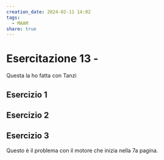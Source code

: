 ```yaml
---
creation_date: 2024-02-11 14:02
tags:
  - MAAM
share: true
---
```

# Esercitazione 13 - 

Questa la ho fatta con Tanzi

## Esercizio 1

## Esercizio 2

## Esercizio 3

Questo è il problema con il motore che inizia nella 7a pagina.


